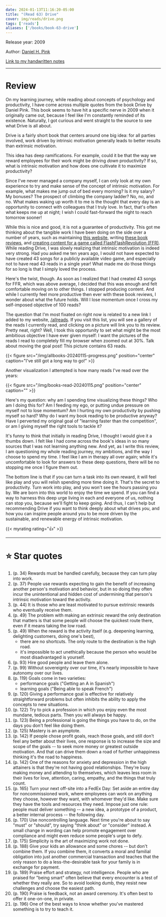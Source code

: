 ```yaml
---
date: 2024-01-13T11:16:20-05:00
title: "(Read 63) Drive"
cover: img/reads/drive.png
tags: ['reads']
aliases: ['/books/book-63-drive']
---
```


Release year: 2009

Author: [Daniel H. Pink](danpink.com)

[Link to my handwritten notes](https://drive.google.com/file/d/1ZR4_TSLeQygKVgKeIK54EJXH2E0t83xi/view?usp=sharing)

---

# Review

On my learning journey, while reading about concepts of psychology and
productivity, I have come across multiple quotes from
the book Drive by Daniel Pink. This book seems to have hit a specific
nerve in 2009 when it originally came out, because I feel like I'm
constantly reminded of its existence. Naturally, I got curious and went
straight to the source to see what Drive is all about.

Drive is a fairly short book that centers around one big idea: for all
parties involved, work driven by intrinsic
motivation generally leads to better results than extrinsic motivation.

This idea has deep ramifications. For example, could it be that the way
we reward employees for their work might be driving *down* productivity?
If so, what is intrinsic motivation and how does one cultivate it to
maximize productivity?

Since I've never managed a company myself, I can only look at my own
experience to try and make sense of the concept of intrinsic motivation.
For example, what makes me jump out of bed every morning? Is it my
salary? My bonuses? The prospect of climbing the company ladder? No, no, and no. What makes waking up worth it to me is the thought that
every day is an opportunity to connect with colleagues that I truly love. In fact, that's
often what keeps me up at night; I wish I could fast-forward the night
to reach tomorrow sooner!

While this is nice and good, it is not a guarantee of productivity.
This got me thinking about the tangible work I have been doing on the side over a
number of years, such as maintaining [this
website](https://felixleger.com), writing [these book reviews](/reads),
and [creating content for a game called
FlashFlashRevolution (FFR)](https://felixleger.com/posts/2022/01/i-should-stop-comparing-myself-to-others/).
While reading Drive, I was slowly realizing that intrinsic motivation is
indeed very strong. Had you asked me ten years ago, I would not have
expected to have created 43 songs for a publicly available video game,
and especially not to have read 43 reads in a single year! What made me
do those things for so long is that I simply loved the process.

Here's the twist, though. As soon as I realized that I had created 43
songs for FFR, which was above average, I decided that this was enough
and felt comfortable moving on to other things. I stopped producing
content. And while I currently feel more productive then ever with these book reviews,
I wonder about what the future holds. Will I lose momentum once I cross
my self-imposed objective of 100 reads?

The question that I'm most fixated on right now is related to a new link
I added to my website, [/allreads](/allreads). If you visit this list,
you will see a gallery of the reads I currently read, and clicking on a
picture will link you to its review. Pretty neat, right? Well, I took
this opportunity to set what might be the most ambitious
objective I
have ever given myself: I want the pictures of the reads I read to
completely fill my browser when zoomed out at 30%. Talk about moving the
goal post! This picture contains 63 reads.

{{< figure src="/img/allbooks-20240115-progress.png" position="center" caption="I've still got a long way to go!" >}}

Another visualization I attempted is how many reads I've read over the
years:

{{< figure src="/img/books-read-20240115.png" position="center" caption="" >}}


Here's my question: why am I spending time visualizing these things? Who
am I doing this for? Am I feeding my ego, or putting undue pressure on
myself not to lose momentum? Am I hurting my own productivity by pushing myself so hard?
Why do I want my book reading to be productive anyway? Have I perverted my
original goal of "learning faster than the competition", or am I giving
myself the right tools to tackle it?

It's funny to think that initially in reading Drive, I thought I would
give it a thumbs down. I felt like I had come across the book's ideas in
so many sources that I was not learning anything new. And yet, as I
write this review, I am questioning my whole reading journey, my
ambitions, and the way I choose to spend my time. I feel like I am in
therapy all over again; while it's uncomfortable to look for answers to
these deep questions, there will be no stopping me once I figure them
out.

The bottom line is that if you can turn a task into its own reward, it
will feel like play and you will relish spending more time doing it.
That's the secret to productivity. Turn work into play, and you won't
see the hours passing you by. We are born into this world to enjoy the
time we spend. If you can find a way to harness this deep urge living in
each and everyone of us, nothing can stop you, because we'll fight to
keep going. And thus, I can't help but recommending Drive if you want to think
deeply about what drives *you*, and how you can inspire people around
you to be more driven by the sustainable, and renewable energy of
intrinsic motivation.

{{< myrating rating="👍" >}}

---

# :star: Star quotes

1. (p. 34) Rewards must be handled carefully, because they can turn play into work.
1. (p. 37) People use rewards expecting to gain the benefit of
   increasing another person's motivation and behavior, but in so doing
   they often incur the unintentional and hidden cost of undermining
   that person's intrinsic motivation toward the activity.
1. (p. 44) It is those who are least motivated to pursue extrinsic
   rewards who eventually receive them.
1. (p. 49) The problem with making an extrinsic reward the only
   destination that matters is that some people will choose the quickest
   route there, even if it means taking the low road.
1. (p. 49) When the reward is the activity itself (e.g. deepening
   learning, delighting customers, doing one's best),
    - there are no shortcuts. The only route to the destination is the
      high road.
    - it's impossible to act unethically because the person who would be
      most disadvantaged is yourself.
1. (p. 93) Hire good people and leave them alone.
1. (p. 99) Without sovereignty over our time, it's nearly impossible to
   have autonomy over our lives.
1. (p. 119) Goals come in two varieties:
    - performance goals ("Getting an A in Spanish")
    - learning goals ("Being able to speak French")
1. (p. 120) Giving a performance goal is effective for relatively
   straightforward problems but often inhibits the ability to apply the
   concepts to new situations.
1. (p. 122) Try to pick a profession in which you enjoy even the most
   mundane, tedious parts. Then you will always be happy.
1. (p. 123) Being a professional is going the things you have to do, on
   the days you don't feel like doing them.
1. (p. 125) Mastery is an asymptote.
1. (p. 142) If people chose profit goals, reach those goals, and still
   don't feel any better about their lives, one response is to increase
   the size and scope of the goals -- to seek more money or greatest
   outside motivation. And that can drive them down a road of further
   unhappiness thinking it's the road to happiness.
1. (p. 142) One of the reasons for anxiety and depression in the high
   attainers is that they're not having good relationships. They're busy
   making money and attending to themselves, which leaves less room in
   their lives for love, attention, caring, empathy, and the things that truly count.
1. (p. 165) Turn your next off-site into a FedEx Day: Set aside an
   entire day for noncommissioned work, where employees can work on
   anything they choose, however they want, with whomever they'd like.
   Make sure they have the tools and resources they need. Impose just
   one rule: people must deliver something -- a new idea, a prototype of
   a product, a better internal process -- the following day.
1. (p. 170) Use noncontrolling language. Next time you're about to say
   "must" or "should", try saying "think about" or "consider" instead. A
   small change in wording can help promote engagement over compliance
   and might even reduce some people's urge to defy.
1. (p. 175) Simplicity is the art of maximizing work not done.
1. (p. 188) Give your kids an allowance and some chores -- but don't
   combine them. If you combine them, it converts a moral and familial
   obligation into just another commercial transaction and teaches that
   the only reason to do a less-the-desirable task for your family is in
   exchange for payment.
1. (p. 189) Praise effort and strategy, not intelligence. People who are
   praised for "being smart" often believe that every encounter is a
   test of whether they really are. So to avoid looking dumb, they
   resist new challenges and choose the easiest path.
1. (p. 190) Praise is feedback, not an award ceremony. It's often best
   to offer it one-on-one, in private.
1. (p. 196) One of the best ways to know whether you've mastered something
is to try to teach it.

